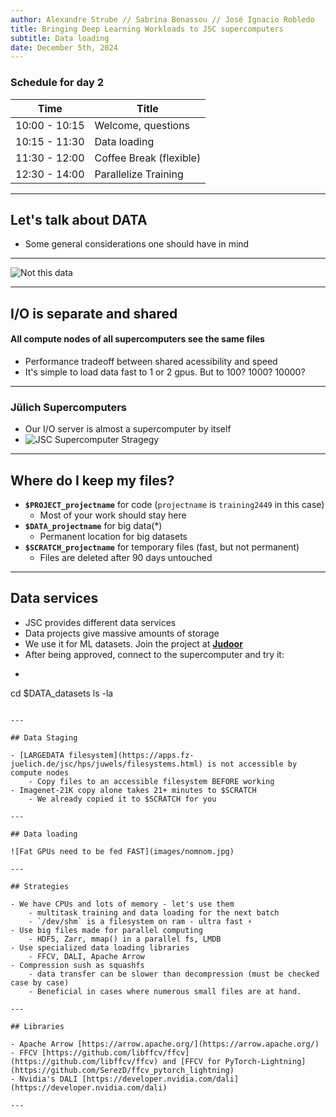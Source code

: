 ```yaml
---
author: Alexandre Strube // Sabrina Benassou // José Ignacio Robledo
title: Bringing Deep Learning Workloads to JSC supercomputers
subtitle: Data loading
date: December 5th, 2024
---
```


### Schedule for day 2

| Time          | Title                |
| ------------- | -----------          |
| 10:00 - 10:15 | Welcome, questions   |
| 10:15 - 11:30 | Data loading |
| 11:30 - 12:00 | Coffee Break (flexible) |
| 12:30 - 14:00 | Parallelize Training |

---

## Let's talk about DATA

- Some general considerations one should have in mind

---

![Not this data](images/data-and-lore.jpg)

--- 

## I/O is separate and shared

#### All compute nodes of all supercomputers see the same files

- Performance tradeoff between shared acessibility and speed
- It's simple to load data fast to 1 or 2 gpus. But to 100? 1000? 10000?

---

### Jülich Supercomputers

- Our I/O server is almost a supercomputer by itself
- ![JSC Supercomputer Stragegy](images/machines.png)

---

## Where do I keep my files?

- **`$PROJECT_projectname`** for code (`projectname` is `training2449` in this case)
    - Most of your work should stay here
- **`$DATA_projectname`** for big data(*)
    - Permanent location for big datasets
- **`$SCRATCH_projectname`** for temporary files (fast, but not permanent)
    - Files are deleted after 90 days untouched

---

## Data services

- JSC provides different data services
- Data projects give massive amounts of storage
- We use it for ML datasets. Join the project at **[Judoor](https://judoor.fz-juelich.de/projects/join/datasets)**
- After being approved, connect to the supercomputer and try it:
- ```bash
cd $DATA_datasets
ls -la
```

---

## Data Staging

- [LARGEDATA filesystem](https://apps.fz-juelich.de/jsc/hps/juwels/filesystems.html) is not accessible by compute nodes
    - Copy files to an accessible filesystem BEFORE working
- Imagenet-21K copy alone takes 21+ minutes to $SCRATCH
    - We already copied it to $SCRATCH for you

---

## Data loading

![Fat GPUs need to be fed FAST](images/nomnom.jpg)

--- 

## Strategies

- We have CPUs and lots of memory - let's use them
    - multitask training and data loading for the next batch
    - `/dev/shm` is a filesystem on ram - ultra fast ⚡️
- Use big files made for parallel computing
    - HDF5, Zarr, mmap() in a parallel fs, LMDB
- Use specialized data loading libraries
    - FFCV, DALI, Apache Arrow
- Compression sush as squashfs 
    - data transfer can be slower than decompression (must be checked case by case)
    - Beneficial in cases where numerous small files are at hand.

---

## Libraries

- Apache Arrow [https://arrow.apache.org/](https://arrow.apache.org/)
- FFCV [https://github.com/libffcv/ffcv](https://github.com/libffcv/ffcv) and [FFCV for PyTorch-Lightning](https://github.com/SerezD/ffcv_pytorch_lightning)
- Nvidia's DALI [https://developer.nvidia.com/dali](https://developer.nvidia.com/dali)

---
